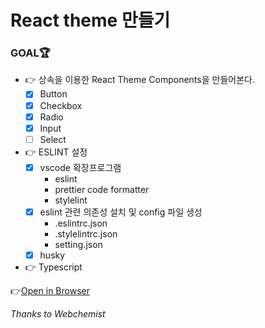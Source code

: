 # React theme 만들기

### GOAL🏆

- 👉 상속을 이용한 React Theme Components을 만들어본다.
  - [x] Button
  - [x] Checkbox
  - [x] Radio
  - [x] Input
  - [ ] Select
- 👉 ESLINT 설정
  - [x] vscode 확장프로그램
    - eslint
    - prettier code formatter
    - stylelint
  - [x] eslint 관련 의존성 설치 및 config 파일 생성
    - .eslintrc.json
    - .stylelintrc.json
    - setting.json
  - [x] husky
- 👉 Typescript

👉[Open in Browser](https://gaengloves-react-theme.netlify.com/)

_Thanks to Webchemist_

